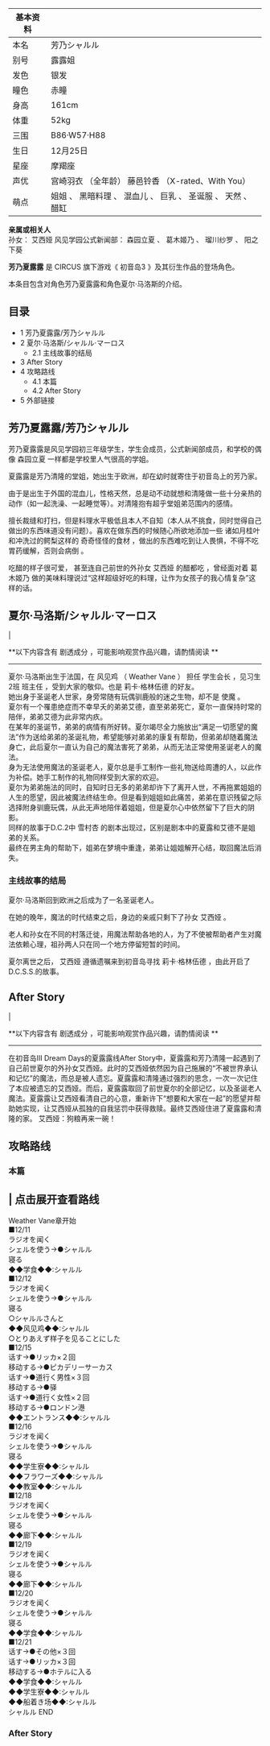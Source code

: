 |  **基本资料**  ||
|---|---|
|本名  |  芳乃シャルル   |
|别号  |  露露姐   |
|发色  |  银发   |
|瞳色  |  赤瞳   |
|身高  |  161cm   |
|体重  |  52kg   |
|三围  |  B86·W57·H88   |
|生日  |  12月25日   |
|星座  |  摩羯座   |
|声优  |  宫崎羽衣  （全年龄）  藤邑铃香  （X-rated、With You）   |
|萌点  |  姐姐  、  黑暗料理  、  混血儿  、  巨乳  、  圣诞服  、  天然  、  醋缸   |
**亲属或相关人**  
孙女：  艾西娅  风见学园公式新闻部：  森园立夏  、  葛木姬乃  、  瑠川纱罗  、  阳之下葵  </br>  
  
**芳乃夏露露** 是  CIRCUS  旗下游戏《  初音岛3  》及其衍生作品的登场角色。

本条目包含对角色芳乃夏露露和角色夏尔·马洛斯的介绍。

##  目录

  * 1  芳乃夏露露/芳乃シャルル 
  * 2  夏尔·马洛斯/シャルル·マーロス 
    * 2.1  主线故事的结局 
  * 3  After Story 
  * 4  攻略路线 
    * 4.1  本篇 
    * 4.2  After Story 
  * 5  外部链接 

##  芳乃夏露露/芳乃シャルル

芳乃夏露露是风见学园初三年级学生，学生会成员，公式新闻部成员，和学校的偶像  森园立夏  一样都是学校里人气很高的学姐。

夏露露是芳乃清隆的堂姐，她出生于欧洲，却在幼时就寄住于初音岛上的芳乃家。

由于是出生于外国的混血儿，性格天然，总是动不动就想和清隆做一些十分亲热的动作（如一起洗澡、一起睡觉等）。对清隆抱有超乎堂姐弟范围内的感情。

擅长裁缝和打扫，但是料理水平极低且本人不自知（本人从不挑食，同时觉得自己做出的东西味道没有问题）。喜欢在做东西的时候随心所欲地添加一些
诸如月桂叶和冲洗过的鳄梨这样的  奇奇怪怪的食材  ，做出的东西难吃到让人畏惧，不得不吃胃药缓解，否则会病倒  。

吃醋的样子很可爱，  甚至连自己前世的外孙女  艾西娅  的醋都吃  ，曾经面对着  葛木姬乃
做的美味料理说过“这样超级好吃的料理，让作为女孩子的我心情复杂”这样的话。

##  夏尔·马洛斯/シャルル·マーロス

|

**以下内容含有 剧透成分  ，可能影响观赏作品兴趣，请酌情阅读 **  
  
---  
  
夏尔·马洛斯出生于法国，在  风见鸡  （  Weather Vane  ）  担任  学生会长  ，见习生2班  班主任  ，受到大家的敬仰。也是
莉卡·格林伍德  的好友。 </br> 她出身于圣诞老人世家，身旁常随有玩偶驯鹿般的迷之生物，却不是  使魔  。 </br>
夏尔有一个罹患绝症而不幸早夭的弟弟艾德，直至弟弟死亡，夏尔一直保持时常的陪伴，弟弟艾德为此非常内疚。 </br>
在某年的圣诞节，弟弟的病情有所好转。夏尔竭尽全力施放出“满足一切愿望的魔法”作为送给弟弟的圣诞礼物，希望能够对弟弟的康复有帮助，但弟弟却随着魔法身亡，此后夏尔一直认为自己的魔法害死了弟弟，从而无法正常使用圣诞老人的魔法。
</br> 身为无法使用魔法的圣诞老人，夏尔总是手工制作一些礼物送给周遭的人，以此作为补偿。她手工制作的礼物同样受到大家的欢迎。 </br>
夏尔为弟弟施法的同时，自知时日无多的弟弟却许下了离开人世，不再拖累姐姐的人生的愿望，因此被魔法终结生命。但是看到姐姐如此痛苦，弟弟在意识残留之际选择附身驯鹿玩偶，从此无声地陪伴着姐姐，但是夏尔心中依然留下了巨大的阴影。
</br> 同样的故事于D.C.2中  雪村杏  的剧本出现过，区别是剧本中的夏露和艾德不是姐弟的关系。 </br>
最终在男主角的帮助下，姐弟在梦境中重逢，弟弟让姐姐解开心结，取回魔法后消失。 </br>  
  
###  主线故事的结局

夏尔·马洛斯回到欧洲之后成为了一名圣诞老人。

在她的晚年，魔法的时代结束之后，身边的亲戚只剩下了孙女  艾西娅  。

老人和孙女在不同的村落迁徙，用魔法帮助各地的人，为了不使被帮助者产生对魔法依赖心理，祖孙两人只在同一个地方停留短暂的时间。

夏尔离世之后，  艾西娅  遵循遗嘱来到初音岛寻找  莉卡·格林伍德  ，由此开启了D.C.S.S.的故事。

##  After Story

|

**以下内容含有 剧透成分  ，可能影响观赏作品兴趣，请酌情阅读 **  
  
---  
在初音岛III Dream Days的夏露露线After
Story中，夏露露和芳乃清隆一起遇到了自己前世夏尔的外孙女艾西娅。此时的艾西娅依然因为自己施展的“不被世界承认和记忆”的魔法，而总是被人遗忘。夏露露和清隆通过强烈的思念，一次一次记住了本应被遗忘的艾西娅。而后，夏露露取回了前世夏尔的全部记忆，以及圣诞老人魔法。夏露露让艾西娅看清自己的心意，重新许下“想要和大家在一起”的愿望并帮助她实现，让艾西娅从孤独的自我惩罚中获得救赎。最终艾西娅住进了夏露露和清隆的家。
艾西娅：狗粮再来一碗！  </br>  
  
##  攻略路线

###  本篇

|  点击展开查看路线  
---  
Weather Vane章开始 </br> ■12/11 </br> ラジオを闻く </br> シェルを使う→●シャルル </br> 寝る </br>
◆◆学食◆◆:シャルル </br> ■12/12 </br> ラジオを闻く </br> シェルを使う→●シャルル </br> 寝る </br>
○シャルルさんと </br> ◆◆风见鸡◆◆:シャルル </br> ○とりあえず样子を见ることにした </br> ■12/15 </br>
话す→●リッカ×２回 </br> 移动する→●ピカデリーサーカス </br> 话す→●道行く男性×３回 </br> 移动する→●驿 </br>
话す→●道行く女性×２回 </br> 移动する→●ロンドン港 </br> ◆◆エントランス◆◆:シャルル </br> ■12/16 </br> ラジオを闻く
</br> シェルを使う→●シャルル </br> 寝る </br> ◆◆学生寮◆◆:シャルル </br> ◆◆フラワーズ◆◆:シャルル </br>
◆◆教室◆◆:シャルル </br> ■12/18 </br> ラジオを闻く </br> シェルを使う→●シャルル </br> 寝る </br>
◆◆廊下◆◆:シャルル </br> ■12/19 </br> ラジオを闻く </br> シェルを使う→●シャルル </br> 寝る </br>
◆◆廊下◆◆:シャルル </br> ■12/20 </br> ラジオを闻く </br> シェルを使う→●シャルル </br> 寝る </br>
◆◆学食◆◆:シャルル </br> ■12/21 </br> 话す→●その他×３回 </br> 话す→●リッカ×３回 </br> 移动する→●ホテルに入る
</br> ◆◆学食◆◆:シャルル </br> ◆◆学生寮◆◆:シャルル </br> ◆◆船着き场◆◆:シャルル </br> シャルル END </br>  
  
###  After Story